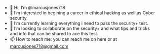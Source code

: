- 👋 Hi, I’m @marcusjones718
- 👀 I’m interested in begining a career in ethical hacking as well as Cyber security.
- 🌱 I’m currently learning everything i need to pass the security+ test.
- 💞️ I’m looking to collaborate on the security+ and what tips and tricks and info that can be shared to ace this test.
- 📫 How to reach me: you can reach me on here or at marcusjones718@gmail.com

<!---
marcusjones718/marcusjones718 is a ✨ special ✨ repository because its `README.md` (this file) appears on your GitHub profile.
You can click the Preview link to take a look at your changes.
--->
